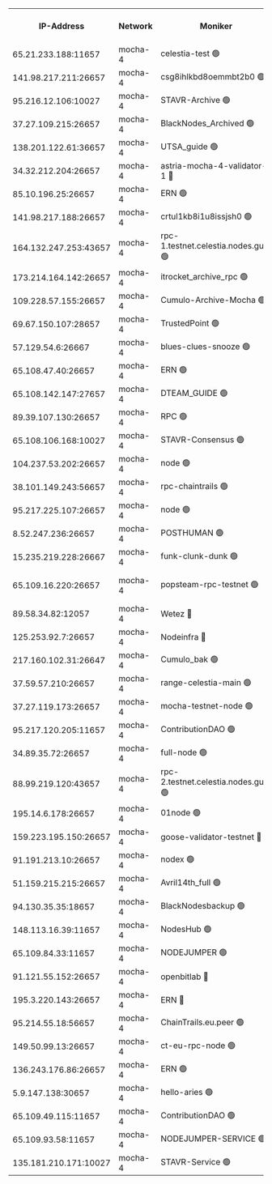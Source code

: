 


<table><tr><th>IP-Address</th><th>Network</th><th>Moniker</th><th>Latest Block Height</th><th>Earliest Block Height</th><th>Catching Up</th><th>Tx Index</th><th>Voting Power</th><th>Version</th><th>Scan Time</th></tr><tr><td>65.21.233.188:11657</td><td>mocha-4</td><td>celestia-test 🟢</td><td>3317181</td><td>0</td><td>False</td><td>on</td><td>0</td><td>3.0.0-mocha</td><td>2024-11-25T07:30:20.790853059UTC</td></tr><tr><td>141.98.217.211:26657</td><td>mocha-4</td><td>csg8ihlkbd8oemmbt2b0 🟢</td><td>3317152</td><td>1</td><td>False</td><td>on</td><td>0</td><td></td><td>2024-11-25T07:27:51.219204573UTC</td></tr><tr><td>95.216.12.106:10027</td><td>mocha-4</td><td>STAVR-Archive 🟢</td><td>3317153</td><td>1</td><td>False</td><td>on</td><td>0</td><td>3.0.0-mocha</td><td>2024-11-25T07:27:55.837194417UTC</td></tr><tr><td>37.27.109.215:26657</td><td>mocha-4</td><td>BlackNodes_Archived 🟢</td><td>3317154</td><td>1</td><td>False</td><td>off</td><td>0</td><td>3.0.0-mocha</td><td>2024-11-25T07:28:00.437578849UTC</td></tr><tr><td>138.201.122.61:36657</td><td>mocha-4</td><td>UTSA_guide 🟢</td><td>3317155</td><td>1</td><td>False</td><td>on</td><td>0</td><td>3.0.0-mocha</td><td>2024-11-25T07:28:04.908455049UTC</td></tr><tr><td>34.32.212.204:26657</td><td>mocha-4</td><td>astria-mocha-4-validator-1 🔴</td><td>3317155</td><td>1</td><td>False</td><td>on</td><td>10509044</td><td>3.0.0-mocha</td><td>2024-11-25T07:28:05.259879956UTC</td></tr><tr><td>85.10.196.25:26657</td><td>mocha-4</td><td>ERN 🟢</td><td>3317156</td><td>1</td><td>False</td><td>on</td><td>0</td><td>3.0.0-mocha</td><td>2024-11-25T07:28:10.243278768UTC</td></tr><tr><td>141.98.217.188:26657</td><td>mocha-4</td><td>crtul1kb8i1u8issjsh0 🟢</td><td>3317158</td><td>1</td><td>False</td><td>on</td><td>0</td><td></td><td>2024-11-25T07:28:19.866012370UTC</td></tr><tr><td>164.132.247.253:43657</td><td>mocha-4</td><td>rpc-1.testnet.celestia.nodes.guru 🟢</td><td>3317164</td><td>1</td><td>False</td><td>on</td><td>0</td><td>3.0.0-mocha</td><td>2024-11-25T07:28:50.152581979UTC</td></tr><tr><td>173.214.164.142:26657</td><td>mocha-4</td><td>itrocket_archive_rpc 🟢</td><td>3317164</td><td>1</td><td>False</td><td>on</td><td>0</td><td>3.0.0-mocha</td><td>2024-11-25T07:28:53.728528940UTC</td></tr><tr><td>109.228.57.155:26657</td><td>mocha-4</td><td>Cumulo-Archive-Mocha 🟢</td><td>3317167</td><td>1</td><td>False</td><td>on</td><td>0</td><td>3.0.0-mocha</td><td>2024-11-25T07:29:08.810260557UTC</td></tr><tr><td>69.67.150.107:28657</td><td>mocha-4</td><td>TrustedPoint 🟢</td><td>3317168</td><td>1</td><td>False</td><td>on</td><td>0</td><td>3.0.0-mocha</td><td>2024-11-25T07:29:11.731659778UTC</td></tr><tr><td>57.129.54.6:26667</td><td>mocha-4</td><td>blues-clues-snooze 🟢</td><td>3140052</td><td>1</td><td>False</td><td>off</td><td>0</td><td>2.2.0</td><td>2024-11-25T07:29:16.645920132UTC</td></tr><tr><td>65.108.47.40:26657</td><td>mocha-4</td><td>ERN 🟢</td><td>3317172</td><td>1</td><td>False</td><td>on</td><td>0</td><td>3.0.0-mocha</td><td>2024-11-25T07:29:34.304943952UTC</td></tr><tr><td>65.108.142.147:27657</td><td>mocha-4</td><td>DTEAM_GUIDE 🟢</td><td>3317176</td><td>1</td><td>False</td><td>on</td><td>0</td><td>3.0.0-mocha</td><td>2024-11-25T07:29:52.155146355UTC</td></tr><tr><td>89.39.107.130:26657</td><td>mocha-4</td><td>RPC 🟢</td><td>3317176</td><td>1</td><td>False</td><td>on</td><td>0</td><td>3.0.0-mocha</td><td>2024-11-25T07:29:52.542873072UTC</td></tr><tr><td>65.108.106.168:10027</td><td>mocha-4</td><td>STAVR-Consensus 🟢</td><td>3317180</td><td>1</td><td>False</td><td>on</td><td>0</td><td>3.0.0-mocha</td><td>2024-11-25T07:30:15.385145311UTC</td></tr><tr><td>104.237.53.202:26657</td><td>mocha-4</td><td>node 🟢</td><td>3317182</td><td>1</td><td>False</td><td>on</td><td>0</td><td>3.0.0-mocha</td><td>2024-11-25T07:30:26.342469036UTC</td></tr><tr><td>38.101.149.243:56657</td><td>mocha-4</td><td>rpc-chaintrails 🟢</td><td>3317183</td><td>1</td><td>False</td><td>on</td><td>0</td><td>3.0.0-mocha</td><td>2024-11-25T07:30:29.953932181UTC</td></tr><tr><td>95.217.225.107:26657</td><td>mocha-4</td><td>node 🟢</td><td>3317183</td><td>1</td><td>False</td><td>on</td><td>0</td><td>3.0.0-mocha</td><td>2024-11-25T07:30:31.031983705UTC</td></tr><tr><td>8.52.247.236:26657</td><td>mocha-4</td><td>POSTHUMAN 🟢</td><td>3317183</td><td>1</td><td>False</td><td>on</td><td>0</td><td>3.0.0-mocha</td><td>2024-11-25T07:30:34.189409783UTC</td></tr><tr><td>15.235.219.228:26667</td><td>mocha-4</td><td>funk-clunk-dunk 🟢</td><td>3140052</td><td>1</td><td>False</td><td>off</td><td>0</td><td>2.2.0</td><td>2024-11-25T07:30:44.471124939UTC</td></tr><tr><td>65.109.16.220:26657</td><td>mocha-4</td><td>popsteam-rpc-testnet 🟢</td><td>3317186</td><td>1</td><td>False</td><td>on</td><td>0</td><td>3.0.0-mocha-1-g4b0ba943</td><td>2024-11-25T07:30:49.710650021UTC</td></tr><tr><td>89.58.34.82:12057</td><td>mocha-4</td><td>Wetez 🔴</td><td>3317190</td><td>1</td><td>False</td><td>off</td><td>148501</td><td>3.0.0-mocha</td><td>2024-11-25T07:31:09.760291241UTC</td></tr><tr><td>125.253.92.7:26657</td><td>mocha-4</td><td>Nodeinfra 🔴</td><td>3317158</td><td>2070001</td><td>False</td><td>on</td><td>500001</td><td>3.0.0-mocha</td><td>2024-11-25T07:28:22.850569559UTC</td></tr><tr><td>217.160.102.31:26647</td><td>mocha-4</td><td>Cumulo_bak 🟢</td><td>3317178</td><td>2300001</td><td>False</td><td>on</td><td>0</td><td>3.0.0-mocha</td><td>2024-11-25T07:30:08.097274152UTC</td></tr><tr><td>37.59.57.210:26657</td><td>mocha-4</td><td>range-celestia-main 🟢</td><td>3317190</td><td>2589477</td><td>False</td><td>off</td><td>0</td><td>3.0.0-mocha</td><td>2024-11-25T07:31:10.198700884UTC</td></tr><tr><td>37.27.119.173:26657</td><td>mocha-4</td><td>mocha-testnet-node 🟢</td><td>3317180</td><td>2631379</td><td>False</td><td>on</td><td>0</td><td>3.0.0-mocha</td><td>2024-11-25T07:30:14.872504989UTC</td></tr><tr><td>95.217.120.205:11657</td><td>mocha-4</td><td>ContributionDAO 🟢</td><td>3317183</td><td>2723055</td><td>False</td><td>on</td><td>0</td><td>3.0.0-mocha</td><td>2024-11-25T07:30:29.035226553UTC</td></tr><tr><td>34.89.35.72:26657</td><td>mocha-4</td><td>full-node 🟢</td><td>3140052</td><td>2766149</td><td>False</td><td>on</td><td>0</td><td>2.1.2</td><td>2024-11-25T07:30:37.071126913UTC</td></tr><tr><td>88.99.219.120:43657</td><td>mocha-4</td><td>rpc-2.testnet.celestia.nodes.guru 🟢</td><td>3317178</td><td>2866275</td><td>False</td><td>on</td><td>0</td><td>3.0.0-mocha-1-g4b0ba943</td><td>2024-11-25T07:30:07.475544467UTC</td></tr><tr><td>195.14.6.178:26657</td><td>mocha-4</td><td>01node 🟢</td><td>3317173</td><td>2943001</td><td>False</td><td>on</td><td>0</td><td>3.0.0-mocha</td><td>2024-11-25T07:29:38.811280754UTC</td></tr><tr><td>159.223.195.150:26657</td><td>mocha-4</td><td>goose-validator-testnet 🔴</td><td>3317187</td><td>2944088</td><td>False</td><td>on</td><td>4017</td><td>3.0.0-mocha</td><td>2024-11-25T07:30:53.038760685UTC</td></tr><tr><td>91.191.213.10:26657</td><td>mocha-4</td><td>nodex 🟢</td><td>3317164</td><td>2954501</td><td>False</td><td>off</td><td>0</td><td>3.0.0-mocha</td><td>2024-11-25T07:28:50.906186527UTC</td></tr><tr><td>51.159.215.215:26657</td><td>mocha-4</td><td>Avril14th_full 🟢</td><td>3317174</td><td>3022001</td><td>False</td><td>on</td><td>0</td><td>3.0.0-mocha</td><td>2024-11-25T07:29:43.312996717UTC</td></tr><tr><td>94.130.35.35:18657</td><td>mocha-4</td><td>BlackNodesbackup 🟢</td><td>3317192</td><td>3099501</td><td>False</td><td>on</td><td>0</td><td>3.0.0-mocha</td><td>2024-11-25T07:31:17.470523623UTC</td></tr><tr><td>148.113.16.39:11657</td><td>mocha-4</td><td>NodesHub 🟢</td><td>3317169</td><td>3196235</td><td>False</td><td>on</td><td>0</td><td>3.0.0-mocha</td><td>2024-11-25T07:29:19.504045746UTC</td></tr><tr><td>65.109.84.33:11657</td><td>mocha-4</td><td>NODEJUMPER 🟢</td><td>3317183</td><td>3214501</td><td>False</td><td>off</td><td>0</td><td>3.0.0-mocha</td><td>2024-11-25T07:30:30.434206539UTC</td></tr><tr><td>91.121.55.152:26657</td><td>mocha-4</td><td>openbitlab 🔴</td><td>3317157</td><td>3219298</td><td>False</td><td>off</td><td>501058</td><td>3.0.0-mocha</td><td>2024-11-25T07:28:15.339366528UTC</td></tr><tr><td>195.3.220.143:26657</td><td>mocha-4</td><td>ERN 🔴</td><td>3317157</td><td>3237501</td><td>False</td><td>off</td><td>100045</td><td>3.0.0-mocha</td><td>2024-11-25T07:28:14.936561256UTC</td></tr><tr><td>95.214.55.18:56657</td><td>mocha-4</td><td>ChainTrails.eu.peer 🟢</td><td>3317155</td><td>3249501</td><td>False</td><td>on</td><td>0</td><td>3.0.0-mocha</td><td>2024-11-25T07:28:07.801014491UTC</td></tr><tr><td>149.50.99.13:26657</td><td>mocha-4</td><td>ct-eu-rpc-node 🟢</td><td>3317184</td><td>3249501</td><td>False</td><td>on</td><td>0</td><td>3.0.0-mocha</td><td>2024-11-25T07:30:34.659136176UTC</td></tr><tr><td>136.243.176.86:26657</td><td>mocha-4</td><td>ERN 🟢</td><td>3317182</td><td>3270501</td><td>False</td><td>off</td><td>0</td><td>3.0.0-mocha</td><td>2024-11-25T07:30:25.329429235UTC</td></tr><tr><td>5.9.147.138:30657</td><td>mocha-4</td><td>hello-aries 🟢</td><td>3317166</td><td>3314501</td><td>False</td><td>off</td><td>0</td><td>3.0.0-mocha</td><td>2024-11-25T07:29:02.261160836UTC</td></tr><tr><td>65.109.49.115:11657</td><td>mocha-4</td><td>ContributionDAO 🟢</td><td>3317168</td><td>3314759</td><td>False</td><td>off</td><td>0</td><td>3.0.0-mocha</td><td>2024-11-25T07:29:12.222763036UTC</td></tr><tr><td>65.109.93.58:11657</td><td>mocha-4</td><td>NODEJUMPER-SERVICE 🟢</td><td>3317192</td><td>3315400</td><td>False</td><td>off</td><td>0</td><td>3.0.0-mocha</td><td>2024-11-25T07:31:17.090444755UTC</td></tr><tr><td>135.181.210.171:10027</td><td>mocha-4</td><td>STAVR-Service 🟢</td><td>3317181</td><td>3316001</td><td>False</td><td>on</td><td>0</td><td>3.0.0-mocha</td><td>2024-11-25T07:30:20.323601472UTC</td></tr></table>